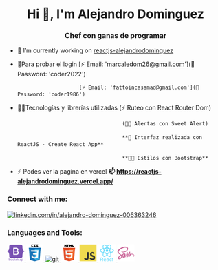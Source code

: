 <h1 align="center">Hi 👋, I'm Alejandro Dominguez</h1>
<h3 align="center">Chef con ganas de programar</h3>

- 🔭 I’m currently working on [reactjs-alejandrodominguez](https://github.com/alejandrodominguez1986/reactjs-alejandrodominguez.git)

- 📝Para probar el login [⚡ Email: 'marcaledom26@gmail.com'](📝 Password: 'coder2022')

                          [⚡ Email: 'fattoincasamad@gmail.com'](📝 Password: 'coder1986')

- 👨‍💻Tecnologías y librerías utilizadas 
                                        (⚡ Ruteo con React Router Dom)

                                        (👨‍💻 Alertas con Sweet Alert)

                                        **📄 Interfaz realizada con ReactJS - Create React App**

                                        **👨‍💻 Estilos con Bootstrap**

- ⚡ Podes ver la pagina en vercel **📫 https://reactjs-alejandrodominguez.vercel.app/**

<h3 align="left">Connect with me:</h3>
<p align="left">
<a href="https://linkedin.com/in/linkedin.com/in/alejandro-dominguez-006363246" target="blank"><img align="center" src="https://raw.githubusercontent.com/rahuldkjain/github-profile-readme-generator/master/src/images/icons/Social/linked-in-alt.svg" alt="linkedin.com/in/alejandro-dominguez-006363246" height="30" width="40" /></a>
</p>

<h3 align="left">Languages and Tools:</h3>
<p align="left"> <a href="https://getbootstrap.com" target="_blank" rel="noreferrer"> <img src="https://raw.githubusercontent.com/devicons/devicon/master/icons/bootstrap/bootstrap-plain-wordmark.svg" alt="bootstrap" width="40" height="40"/> </a> <a href="https://www.w3schools.com/css/" target="_blank" rel="noreferrer"> <img src="https://raw.githubusercontent.com/devicons/devicon/master/icons/css3/css3-original-wordmark.svg" alt="css3" width="40" height="40"/> </a> <a href="https://git-scm.com/" target="_blank" rel="noreferrer"> <img src="https://www.vectorlogo.zone/logos/git-scm/git-scm-icon.svg" alt="git" width="40" height="40"/> </a> <a href="https://www.w3.org/html/" target="_blank" rel="noreferrer"> <img src="https://raw.githubusercontent.com/devicons/devicon/master/icons/html5/html5-original-wordmark.svg" alt="html5" width="40" height="40"/> </a> <a href="https://developer.mozilla.org/en-US/docs/Web/JavaScript" target="_blank" rel="noreferrer"> <img src="https://raw.githubusercontent.com/devicons/devicon/master/icons/javascript/javascript-original.svg" alt="javascript" width="40" height="40"/> </a> <a href="https://reactjs.org/" target="_blank" rel="noreferrer"> <img src="https://raw.githubusercontent.com/devicons/devicon/master/icons/react/react-original-wordmark.svg" alt="react" width="40" height="40"/> </a> <a href="https://sass-lang.com" target="_blank" rel="noreferrer"> <img src="https://raw.githubusercontent.com/devicons/devicon/master/icons/sass/sass-original.svg" alt="sass" width="40" height="40"/> </a> </p>
